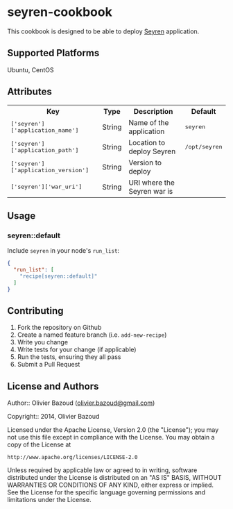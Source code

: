 # seyren-cookbook

This cookbook is designed to be able to deploy [Seyren](https://github.com/scobal/seyren) application.

## Supported Platforms

Ubuntu, CentOS

## Attributes

<table>
  <tr>
    <th>Key</th>
    <th>Type</th>
    <th>Description</th>
    <th>Default</th>
  </tr>
  <tr>
    <td><tt>['seyren']['application_name']</tt></td>
    <td>String</td>
    <td>Name of the application</td>
    <td><tt>seyren</tt></td>
  </tr>
  <tr>
    <td><tt>['seyren']['application_path']</tt></td>
    <td>String</td>
    <td>Location to deploy Seyren</td>
    <td><tt>/opt/seyren</tt></td>
  </tr>
  <tr>
    <td><tt>['seyren']['application_version']</tt></td>
    <td>String</td>
    <td>Version to deploy</td>
    <td></td>
  </tr>
  <tr>
    <td><tt>['seyren']['war_uri']</tt></td>
    <td>String</td>
    <td>URI where the Seyren war is</td>
    <td></td>
  </tr>
</table>

## Usage

### seyren::default

Include `seyren` in your node's `run_list`:

```json
{
  "run_list": [
    "recipe[seyren::default]"
  ]
}
```

## Contributing

1. Fork the repository on Github
2. Create a named feature branch (i.e. `add-new-recipe`)
3. Write you change
4. Write tests for your change (if applicable)
5. Run the tests, ensuring they all pass
6. Submit a Pull Request

## License and Authors

Author:: Olivier Bazoud (<olivier.bazoud@gmail.com>)

Copyright:: 2014, Olivier Bazoud

Licensed under the Apache License, Version 2.0 (the "License");
you may not use this file except in compliance with the License.
You may obtain a copy of the License at

    http://www.apache.org/licenses/LICENSE-2.0

Unless required by applicable law or agreed to in writing, software
distributed under the License is distributed on an "AS IS" BASIS,
WITHOUT WARRANTIES OR CONDITIONS OF ANY KIND, either express or implied.
See the License for the specific language governing permissions and
limitations under the License.
